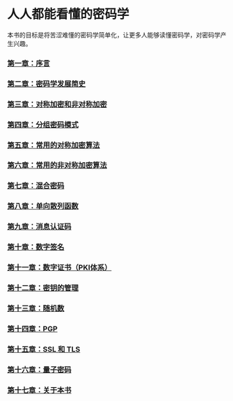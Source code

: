 # 人人都能看懂的密码学

本书的目标是将苦涩难懂的密码学简单化，让更多人能够读懂密码学，对密码学产生兴趣。

### [第一章：序言](https://github.com/guoshijiang/Cryptography_anyone_can_understand/blob/master/preface/README.md)

### [第二章：密码学发展简史](https://github.com/guoshijiang/Cryptography_anyone_can_understand/blob/master/history/README.md)

### [第三章：对称加密和非对称加密](https://github.com/guoshijiang/Cryptography_anyone_can_understand/blob/master/encryptType/README.md)

### [第四章：分组密码模式](https://github.com/guoshijiang/Cryptography_anyone_can_understand/blob/master/blockCipher/README.md)

### [第五章：常用的对称加密算法](https://github.com/guoshijiang/Cryptography_anyone_can_understand/blob/master/symmetricEncryptionAlgorithm/README.md)

### [第六章：常用的非对称加密算法](https://github.com/guoshijiang/Cryptography_anyone_can_understand/blob/master/preface/README.md)

### [第七章：混合密码](https://github.com/guoshijiang/Cryptography_anyone_can_understand/blob/master/preface/README.md)

### [第八章：单向散列函数](https://github.com/guoshijiang/Cryptography_anyone_can_understand/blob/master/preface/README.md)

### [第九章：消息认证码](https://github.com/guoshijiang/Cryptography_anyone_can_understand/blob/master/preface/README.md)

### [第十章：数字签名](https://github.com/guoshijiang/Cryptography_anyone_can_understand/blob/master/preface/README.md)

### [第十一章：数字证书（PKI体系）](https://github.com/guoshijiang/Cryptography_anyone_can_understand/blob/master/preface/README.md)

### [第十二章：密钥的管理](https://github.com/guoshijiang/Cryptography_anyone_can_understand/blob/master/preface/README.md)

### [第十三章：随机数](https://github.com/guoshijiang/Cryptography_anyone_can_understand/blob/master/preface/README.md)

### [第十四章：PGP](https://github.com/guoshijiang/Cryptography_anyone_can_understand/blob/master/preface/README.md)

### [第十五章：SSL 和 TLS](https://github.com/guoshijiang/Cryptography_anyone_can_understand/blob/master/preface/README.md)

### [第十六章：量子密码](https://github.com/guoshijiang/Cryptography_anyone_can_understand/blob/master/preface/README.md)

### [第十七章：关于本书](https://github.com/guoshijiang/Cryptography_anyone_can_understand/blob/master/preface/README.md)
